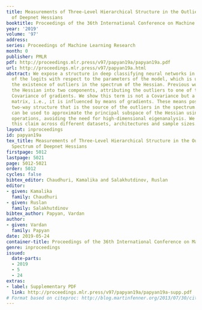 ```yaml
---
title: Measurements of Three-Level Hierarchical Structure in the Outliers in the Spectrum
  of Deepnet Hessians
booktitle: Proceedings of the 36th International Conference on Machine Learning
year: '2019'
volume: '97'
address: 
series: Proceedings of Machine Learning Research
month: 0
publisher: PMLR
pdf: http://proceedings.mlr.press/v97/papyan19a/papyan19a.pdf
url: http://proceedings.mlr.press/v97/papyan19a.html
abstract: We expose a structure in deep classifying neural networks in the derivative
  of the logits with respect to the parameters of the model, which is used to explain
  the existence of outliers in the spectrum of the Hessian. Previous works decomposed
  the Hessian into two components, attributing the outliers to one of them, the so-called
  Covariance of gradients. We show this term is not a Covariance but a second moment
  matrix, i.e., it is influenced by means of gradients. These means possess an additive
  two-way structure that is the source of the outliers in the spectrum. This structure
  can be used to approximate the principal subspace of the Hessian using certain "averaging"
  operations, avoiding the need for high-dimensional eigenanalysis. We corroborate
  this claim across different datasets, architectures and sample sizes.
layout: inproceedings
id: papyan19a
tex_title: Measurements of Three-Level Hierarchical Structure in the Outliers in the
  Spectrum of Deepnet Hessians
firstpage: 5012
lastpage: 5021
page: 5012-5021
order: 5012
cycles: false
bibtex_editor: Chaudhuri, Kamalika and Salakhutdinov, Ruslan
editor:
- given: Kamalika
  family: Chaudhuri
- given: Ruslan
  family: Salakhutdinov
bibtex_author: Papyan, Vardan
author:
- given: Vardan
  family: Papyan
date: 2019-05-24
container-title: Proceedings of the 36th International Conference on Machine Learning
genre: inproceedings
issued:
  date-parts:
  - 2019
  - 5
  - 24
extras:
- label: Supplementary PDF
  link: http://proceedings.mlr.press/v97/papyan19a/papyan19a-supp.pdf
# Format based on citeproc: http://blog.martinfenner.org/2013/07/30/citeproc-yaml-for-bibliographies/
---
```


